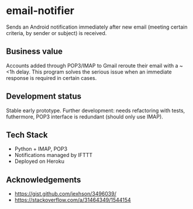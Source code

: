# email-notifier
Sends an Android notification immediately after new email (meeting certain criteria, by sender or subject) is received.

## Business value
Accounts added through POP3/IMAP to Gmail reroute their email with a ~<1h delay. This program solves the serious issue when an immediate response is required in certain cases.

## Development status 
Stable early prototype. Further development: needs refactoring with tests, futhermore, POP3 interface is redundant (should only use IMAP).

## Tech Stack
- Python + IMAP, POP3
- Notifications managed by IFTTT
- Deployed on Heroku

## Acknowledgements
- https://gist.github.com/jexhson/3496039/
- https://stackoverflow.com/a/31464349/1544154
